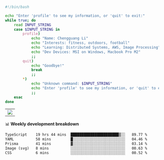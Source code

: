 ```bash
#!/bin/bash

echo "Enter 'profile' to see my information, or 'quit' to exit:"
while true; do
    read INPUT_STRING
    case $INPUT_STRING in
        profile)
            echo "Name: Chengguang Li"
            echo "Interests: fitness, outdoors, football"
            echo "Learning: Distributed Systems, AWS, Image Processing"
            echo "Dev Devices: MSI on Windows, Macbook Pro M2"
            ;;
        quit)
            echo "Goodbye!"
            break
            ;;
        *)
            echo "Unknown command: $INPUT_STRING"
            echo "Enter 'profile' to see my information, or 'quit' to exit:"
            ;;
    esac
done

```

<!--Contribution Graph-->
<table>
  <tr>
    <td>
      <picture>
        <source media="(prefers-color-scheme: light)" srcset="https://github-readme-activity-graph.vercel.app/graph?username=chengguang-li&theme=xcode&bg_color=FF000000&color=000000&hide_border=true" />
        <img src="https://github-readme-activity-graph.vercel.app/graph?username=chengguang-li&theme=xcode&bg_color=FF000000&hide_border=true" />
      </picture>
  </tr>
</table>

📊 **Weekly development breakdown**

<!--START_SECTION:waka-->

```txt
TypeScript    19 hrs 44 mins  ██████████████████████▒░░   89.77 %
YAML          58 mins         █░░░░░░░░░░░░░░░░░░░░░░░░   04.46 %
Prisma        41 mins         ▓░░░░░░░░░░░░░░░░░░░░░░░░   03.14 %
Image (svg)   8 mins          ░░░░░░░░░░░░░░░░░░░░░░░░░   00.63 %
CSS           6 mins          ░░░░░░░░░░░░░░░░░░░░░░░░░   00.52 %
```

<!--END_SECTION:waka-->

